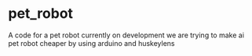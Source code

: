 # pet_robot
A code for a pet robot
currently on development 
we are trying to make ai pet robot cheaper by using arduino and huskeylens

